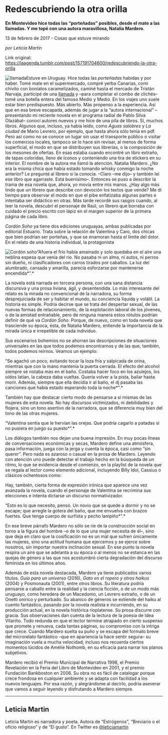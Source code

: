 # Redescubriendo la otra orilla

**En Montevideo hice todas las “porteñadas” posibles, desde el mate a las llamadas. Y me topé con una autora maravillosa, Natalia Mardero.**

13 de febrero de 2017 - Cosas que estuve mirando

_por Leticia Martin_

Link original: https://laagenda.tumblr.com/post/157191704600/redescubriendo-la-otra-orilla

![llamada](https://64.media.tumblr.com/09df5ec53965d04f1f5c023c28b57587/tumblr_inline_pjzvocvT0n1t6q87u_500.jpg)Estuve
en Uruguay. Hice todas las *porteñadas*
habidas y por haber. Tomé mate en el supermercado, compré yerba
Canarias, comí chivito con boniatos caramelizados, caminé hasta el
mercado de Tristán Narvaja, participé de una [llamada](https://www.welcomeuruguay.com/montevideo/llamadas-montevideo.html)
y –para completar el combo de clichés– tomé una botella entera
del famoso Medio y Medio. En los viajes uno suele estar bien
predispuesto. Más abierto. Más propenso a la experiencia. Así que
en esa breve escapada, además de jugar a la “autora internacional”
–presentando mi reciente novela en el programa radial de Pablo
Silva Olazábal– conocí autores nuevos y me hice de una pila de
libros. Sí, muchos libros. Algunos que, incluso, ya había leído,
como *Aguas
salobres* y
*La ciudad*
de Mario Levrero, por ejemplo, que hasta ahora sólo tenía en pdf.
Pero así como no se conoce un lugar sin usar el transporte público
o visitar los comercios locales, tampoco se lo hace sin revisar, al
menos de forma superficial, el modo en que se distribuyen sus
librerías, o la composición de los mesones de ofertas. En esas
estaba cuando encontré un libro extraño, de tapas coloridas, lleno
de íconos y conteniendo una tira de stickers en su interior. El
nombre de la autora me llamó la atención. Natalia Mardero. ¿No era
la misma chica que había estado tomando whisky conmigo la noche
anterior? Le pregunté al librero si la conocía. –Claro –me
dijo– y también leí ese libro que agarraste. Está buenísimo–.
Entonces se puso a describir la trama de esa novela que, ahora, yo
movía entre mis manos. ¿Hay algo más lindo que un librero que
describe con devoción los textos que vende? Me di tiempo para
observar el modo en que el pibe enfatizaba algunas partes e intentaba
ser didáctico en otras. Más tarde recordé sus rasgos cuando, al
leer la novela, descubrí el personaje de Raúl, un librero que
borraba con cuidado el precio escrito con lápiz en el margen
superior de la primera página de cada libro. 


*Cordón
Soho* ya
tiene dos ediciones uruguayas, ambas publicadas por editorial
Estuario. Trata sobre la relación de Valentina y Caro, dos chicas
que bien podrían ser porteñas, y que se enamoran hasta el límite
del dolor. En el relato de una historia individual, la protagonista


![Cordón soho](https://64.media.tumblr.com/6647f9386caea96f96add8e9dea1ba93/tumblr_inline_pjzvodCFdr1t6q87u_250.jpg)“Afuera
el frío había amainado y solo quedaba en el aire una neblina espesa
que venía del río. No pasaba ni un alma, ni autos, ni perros sin
dueño, ni clasificadores con carros tirados por caballos. La luz del
alumbrado, cansada y amarilla, parecía esforzarse por mantenerse
encendida*”.*

La
novela está narrada en tercera persona, con una sana distancia
discursiva y una prosa liviana, ágil, y desentendida. Lo más
interesante del relato es la mirada no convencional de la narradora,
su forma desprejuiciada de ser y habitar el mundo, su conciencia
líquida y volátil. La historia es simple. Podría decirse que se
trata del despertar sexual, de las nuevas formas de relacionamiento,
de la explotación laboral de los jóvenes, o de la amistad
entrañable, pero de ninguna manera estos rótulos podrían definir
de qué va *Cordón
Soho*.
Porque, de nuevo, como en toda novela que trasciende su época, ésta,
de Natalia Mardero, entiende la importancia de la mirada única e
irrepetible de cada individuo. 


Sus
escenarios bohemios no se ahorran las descripciones de situaciones
universales en las que todos podemos encontrarnos y de las que,
también, todos podemos reírnos. Veamos un ejemplo:

“Se
agachó un poco, evitando tocar la loza fría y salpicada de orina,
mientras que con la mano mantenía la puerta cerrada. El efecto del
alcohol siempre se notaba más en el baño. Costaba hacer foco en los
azulejos, los oídos latían, la cabeza daba vueltas. Quería volver
a la pista, bailar hasta morir. Además, siempre que ella decidía ir
al baño, el dj pasaba las canciones que había estado esperando toda
la noche*”.*

También
hay que destacar cierto modo de pensarse a sí mismas de las mujeres
de esta novela. No hay discursos victimizados, ni debilidades y
flojera, sino un tono asertivo de la narradora, que se diferencia muy
bien del tono de las otras mujeres.

“Valentina
sentía que le hervían las orejas. Que podría cagarlo a patadas si
no pusiera en juego su puesto*”.*

Los
diálogos también nos dejan una buena impresión. En muy pocas
líneas de conversaciones económicas y secas, Mardero define una
atmósfera, pasa información, juega con la jerga y cuenta la época,
casi como “sin querer”. Pero nada es azaroso o casual en la prosa
de Mardero. Leyendo con atención uno puede detectar el trabajo hecho
en la búsqueda de un ritmo, lo que se evidencia desde el comienzo,
en la playlist de la novela que se regala al lector como elemento
adicional, incluyendo Billy Idol, Cassius o clásicos ochentosos como: 

  


  


Hay,
también, cierta forma de expresión irónica que aparece una vez
avanzada la novela, cuando el personaje de Valentina se recrimina sus
elecciones e intenta dictarse un discurso normativizador. 


“Esto
es lo que necesito, pensó. Un novio que se quede a dormir y no se
escape; que arregle la gotera del baño, que me envuelva con brazos
fuertes. Que tenga cuerpo de surfista y pecho lampiño*”.*

En
ese breve párrafo Mardero no sólo se ríe de la construcción
social en torno a la figura del hombre –o de lo que una mujer
necesita de él–, sino que deja en claro que la cosificación no es
un mal que sufren únicamente las mujeres, sino una actitud humana
que ejercemos y se ejerce sobre nosotros, sin importar nuestra
inclinación sexual. En ese punto la novela respira un aire que se
adelanta a su época o al menos no se estanca en las quejas de género
a las que nos acostumbró cierta degradación del discurso feminista
en los últimos años.

Además
de esta novela destacada, Mardero ya tiene publicados varios títulos.
*Guía para
un universo* (2016),
*Gato en el
ropero y otros haikus*
(2004) y Posmonauta (2001), entre otros libros. Su literatura
podría pensarse a caballo entre la realidad y la ciencia ficción, o
de un modo más uruguayo, como heredera de un Macedonio, un Levrero
extraño, o de un Onetti onírico y perturbado. Su abanico de géneros
se extiende del haiku al cuento fantástico, pasando por la novela
realista e incurriendo, en su producción actual, en la novela
histórica rioplatense. Su prosa discurre con gracia. Sus
observaciones dan cuenta de la lectura de la poesía de Idea
Vilariño. Todo redunda en que el lector termine atrapado en cierto
suspenso que promete y renueva, cada tantas páginas, su compromiso
con la intriga que crece. Cuando Mardero suelta su puño y se escapa
del formato breve del microrelato fantástico –que en apariencia la
hace sentir segura– su imaginación vuela a mucha velocidad;
incluso nos recuerda ciertos momentos lúcidos de Amélie Nothomb, en
su eficacia para narrar los planos subjetivos.  


Mardero
recibió el Premio Municipal de Narrativa 1998, el Premio Revelación
en la Feria del Libro de Montevideo en 2001, y el premio Fundación
Bankboston en 2006. Su obra no es fácil de catalogar porque crece
frondosa en cualquier ambiente y se adapta con facilidad a los nuevos
lenguajes. Por esa razón, y alegrándome al decirlo, podría
aseverar que vamos a seguir leyendo y disfrutando a Mardero siempre. 




---

Leticia Martin
--------------

Leticia Martin es narradora y poeta. Autora de “Estrógenos", “Breviario o el oficio religioso” y de “El gusto”. En Twitter es [@leticiamartin](https://twitter.com/leticiamartin?lang=es)

